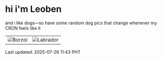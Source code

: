 # hi i'm Leoben

and i like dogs—so have some random dog pics that change whenever my CRON feels like it

|  |  |
|--------|----------|
| ![Borzoi](https://random-dog-vercel.vercel.app/api/random-borzoi?v=1753501430) | ![Labrador](https://random-dog-vercel.vercel.app/api/random-labrador?v=1753501430) |

Last updated: 2025-07-26 11:43 PHT
